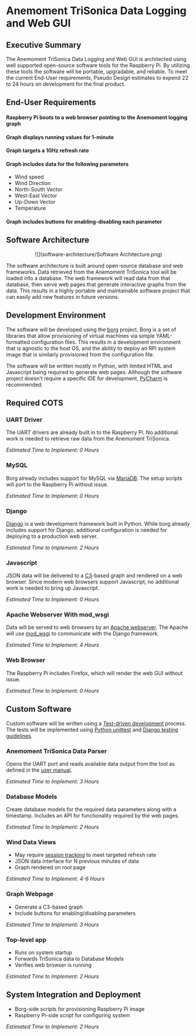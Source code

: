 # Anemoment TriSonica Data Logging and Web GUI

## Executive Summary
The Anemoment TriSonica Data Logging and Web GUI is architected using well supported open-source software tools for the Raspberry Pi.  By utilizing these tools the software will be portable, upgradable, and reliable.  To meet the current End-User requirements, Pseudo Design estimates to expend 22 to 24 hours on development for the final product.

## End-User Requirements
#### Raspberry Pi boots to a web browser pointing to the Anemoment logging graph
#### Graph displays running values for 1-minute <!--- Is this correct -->
#### Graph targets a 10Hz refresh rate <!--- I have no idea if the Pi is capable of this.  Running it on a laptop or phone would probably be faster, but have more latency. -->
#### Graph includes data for the following parameters
* Wind speed
* Wind Direction
* North-South Vector
* West-East Vector
* Up-Down Vector
* Temperature

#### Graph includes buttons for enabling-disabling each parameter


## Software Architecture
<p align=center>
![](software-architecture/Software Architecture.png)
</p>
The software architecture is built around open-source database and web frameworks.  Data retrieved from the Anemoment TriSonica tool will be loaded into a database.  The web framework will read data from that database, then serve web pages that generate interactive graphs from the data.  This results in a highly portable and maintainable software project that can easily add new features in future versions.

## Development Environment
The software will be developed using the [borg](https://github.com/Syncroness-Inc/borg) project.  Borg is a set of libraries that allow provisioning of virtual machines via simple YAML-formatted configuration files.  This results in a development environment that is agnostic to the host OS, and the ability to deploy an RPi system image that is similarly provisioned from the configuration file.

The software will be written mostly in Python, with limited HTML and Javascript being required to generate web pages. Although the software project doesn't require a specific IDE for development, [PyCharm](https://www.jetbrains.com/pycharm/) is recommended.

## Required COTS

### UART Driver

The UART drivers are already built in to the Raspberry Pi.  No additional work is needed to retrieve raw data from the Anemoment TriSonica.

*Estimated Time to Implement: 0 Hours*

### MySQL
Borg already includes support for MySQL via [MariaDB](https://mariadb.org).  The setup scripts will port to the Raspberry Pi without issue.

*Estimated Time to Implement: 0 Hours*

### Django
[Django](https://www.djangoproject.com) is a web development framework built in Python.  While borg already includes support for Django, additional configuration is needed for deploying to a production web server.

*Estimated Time to Implement: 2 Hours*

### Javascript
JSON data will be delivered to a [C3](http://c3js.org)-based graph and rendered on a web browser.  Since modern web browsers support Javascript, no additional work is needed to bring up Javascript.

*Estimated Time to Implement: 0 Hours*

### Apache Webserver With mod_wsgi
Data will be served to web browsers by an [Apache webserver](https://httpd.apache.org).  The Apache will use [mod_wsgi](http://modwsgi.readthedocs.io/en/develop/) to communicate with the Django framework.

*Estimated Time to Implement: 4 Hours*

### Web Browser
The Raspberry Pi includes Firefox, which will render the web GUI without issue.

*Estimated Time to Implement: 0 Hours*

## Custom Software
Custom software will be written using a [Test-driven development](https://en.wikipedia.org/wiki/Test-driven_development) process.  The tests will be implemented using [Python unittest](https://docs.python.org/3/library/unittest.html#module-unittest) and [Django testing guidelines](https://docs.djangoproject.com/en/2.0/topics/testing/).

### Anemoment TriSonica Data Parser
Opens the UART port and reads available data output from the tool as defined in the [user manual](http://www.zraksystems.com/anemomentnov2017/wp-content/uploads/2017/11/TriSonica-Mini-User-Manual-1.pdf).

*Estimated Time to Implement: 3 Hours*

### Database Models
Create database models for the required data parameters along with a timestamp.  Includes an API for functionality required by the web pages.

*Estimated Time to Implement: 2 Hours*

### Wind Data Views
* May require [session tracking](https://docs.djangoproject.com/en/2.0/topics/http/sessions/) to meet targeted refresh rate
* JSON data interface for N previous minutes of data
* Graph rendered on root page

*Estimated Time to Implement: 4-6 Hours*

### Graph Webpage
* Generate a C3-based graph
* Include buttons for enabling/disabling parameters

*Estimated Time to Implement: 3 Hours*

### Top-level app
* Runs on system startup
* Forwards TriSonica data to Database Models
* Verifies web browser is running

*Estimated Time to Implement: 2 Hours*

## System Integration and Deployment
* Borg-side scripts for provisioning Raspberry Pi image
* Raspberry Pi-side script for configuring system

*Estimated Time to Implement: 2 Hours*

